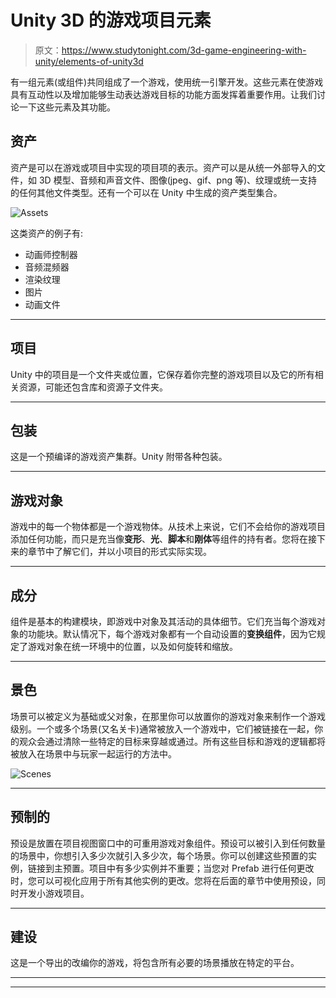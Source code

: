 # Unity 3D 的游戏项目元素

> 原文：<https://www.studytonight.com/3d-game-engineering-with-unity/elements-of-unity3d>

有一组元素(或组件)共同组成了一个游戏，使用统一引擎开发。这些元素在使游戏具有互动性以及增加能够生动表达游戏目标的功能方面发挥着重要作用。让我们讨论一下这些元素及其功能。

## 资产

资产是可以在游戏或项目中实现的项目项的表示。资产可以是从统一外部导入的文件，如 3D 模型、音频和声音文件、图像(jpeg、gif、png 等)、纹理或统一支持的任何其他文件类型。还有一个可以在 Unity 中生成的资产类型集合。

![Assets](../Images/02d6404535031580390e809f891134dd.png)

这类资产的例子有:

*   动画师控制器
*   音频混频器
*   渲染纹理
*   图片
*   动画文件

* * *

## 项目

Unity 中的项目是一个文件夹或位置，它保存着你完整的游戏项目以及它的所有相关资源，可能还包含库和资源子文件夹。

* * *

## 包装

这是一个预编译的游戏资产集群。Unity 附带各种包装。

* * *

## 游戏对象

游戏中的每一个物体都是一个游戏物体。从技术上来说，它们不会给你的游戏项目添加任何功能，而只是充当像**变形**、**光**、**脚本**和**刚体**等组件的持有者。您将在接下来的章节中了解它们，并以小项目的形式实际实现。

* * *

## 成分

组件是基本的构建模块，即游戏中对象及其活动的具体细节。它们充当每个游戏对象的功能块。默认情况下，每个游戏对象都有一个自动设置的**变换组件**，因为它规定了游戏对象在统一环境中的位置，以及如何旋转和缩放。

* * *

## 景色

场景可以被定义为基础或父对象，在那里你可以放置你的游戏对象来制作一个游戏级别。一个或多个场景(又名关卡)通常被放入一个游戏中，它们被链接在一起，你的观众会通过清除一些特定的目标来穿越或通过。所有这些目标和游戏的逻辑都将被放入在场景中与玩家一起运行的方法中。

![Scenes](../Images/72b1d057cd18c93b07138b9622622c00.png)

* * *

## 预制的

预设是放置在项目视图窗口中的可重用游戏对象组件。预设可以被引入到任何数量的场景中，你想引入多少次就引入多少次，每个场景。你可以创建这些预置的实例，链接到主预置。项目中有多少实例并不重要；当您对 Prefab 进行任何更改时，您可以可视化应用于所有其他实例的更改。您将在后面的章节中使用预设，同时开发小游戏项目。

* * *

## 建设

这是一个导出的改编你的游戏，将包含所有必要的场景播放在特定的平台。

* * *

* * *